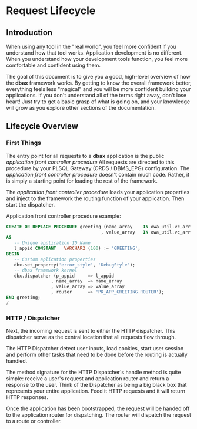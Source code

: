 # Request Lifecycle

## Introduction

When using any tool in the "real world", you feel more confident if you understand how that tool works. Application development is no different. When you understand how your development tools function, you feel more comfortable and confident using them.

The goal of this document is to give you a good, high-level overview of how the **dbax** framework works. By getting to know the overall framework better, everything feels less "magical" and you will be more confident building your applications. If you don't understand all of the terms right away, don't lose heart! Just try to get a basic grasp of what is going on, and your knowledge will grow as you explore other sections of the documentation.


## Lifecycle Overview

### First Things

The entry point for all requests to a **dbax** application is the public *application front controller procedure*  All requests are directed to this procedure by your PLSQL Gateway (ORDS / DBMS_EPG) configuration. The *application front controller procedure* doesn't contain much code. Rather, it is simply a starting point for loading the rest of the framework.

The *application front controller procedure* loads your application properties and inject to the framework the routing function of your application. Then start the dispatcher. 

Application front controller procedure example: 

```sql
CREATE OR REPLACE PROCEDURE greeting (name_array    IN owa_util.vc_arr DEFAULT dbx.empty_vc_arr
                                    , value_array   IN owa_util.vc_arr DEFAULT dbx.empty_vc_arr )
AS
   -- Unique application ID Name
   l_appid CONSTANT   VARCHAR2 (100) := 'GREETING';
BEGIN
   -- Custom aplication properties  
   dbx.set_property('error_style', 'DebugStyle');   
   -- dbax framework kernel 
   dbx.dispatcher (p_appid     => l_appid
                 , name_array  => name_array
                 , value_array => value_array
                 , router      => 'PK_APP_GREETING.ROUTER');
END greeting;
/
```


### HTTP / Dispatcher

Next, the incoming request is sent to either the HTTP dispatcher. This dispatcher serve as the central location that all requests flow through.

The HTTP Dispatcher detect user inputs, load cookies, start user session and perform other tasks that need to be done before the routing is actually handled.

The method signature for the HTTP Dispatcher's handle method is quite simple: receive a user's request and application router and return a response to the user. Think of the Dispatcher as being a big black box that represents your entire application. Feed it HTTP requests and it will return HTTP responses.

Once the application has been bootstrapped, the request will be handed off to the application router for dispatching. The router will dispatch the request to a route or controller.
